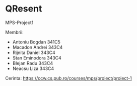 # QResent
MPS-Project1

Membrii:
- Antoniu Bogdan 341C5 
- Macadon Andrei 343C4
- Rijnita Daniel 343C4
- Stan Eminodora 343C4
- Blejan Radu 343C4
- Neacsu Liza 343C4

Cerinta:
https://ocw.cs.pub.ro/courses/mps/proiect/proiect-1
